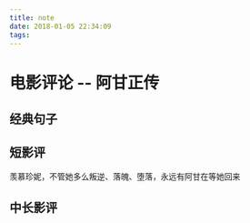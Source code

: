 ```yaml
---
title: note
date: 2018-01-05 22:34:09
tags:
---
```


# 电影评论 -- 阿甘正传

## 经典句子

## 短影评

羡慕珍妮，不管她多么叛逆、落魄、堕落，永远有阿甘在等她回来

## 中长影评